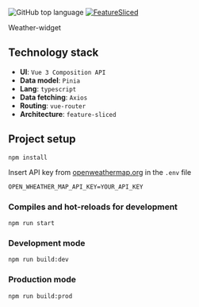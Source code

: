 ![GitHub top language](https://img.shields.io/github/languages/top/Staspol216/vue-widget)
[![FeatureSliced](https://img.shields.io/badge/Powered%20by-%F0%9F%8D%B0%20Feature%20Sliced-%235c9cb5)](https://feature-sliced.design/)

Weather-widget

## Technology stack

- **UI**: `Vue 3 Composition API`
- **Data model**: `Pinia`
- **Lang**: `typescript`
- **Data fetching**: `Axios`
- **Routing**: `vue-router`
- **Architecture**: `feature-sliced`
## Project setup
```
npm install
```

Insert API key from [openweathermap.org](https://openweathermap.org/) in the `.env` file

```
OPEN_WHEATHER_MAP_API_KEY=YOUR_API_KEY
```

### Compiles and hot-reloads for development
```
npm run start
```

### Development mode
```
npm run build:dev
```

### Production mode
```
npm run build:prod
```
